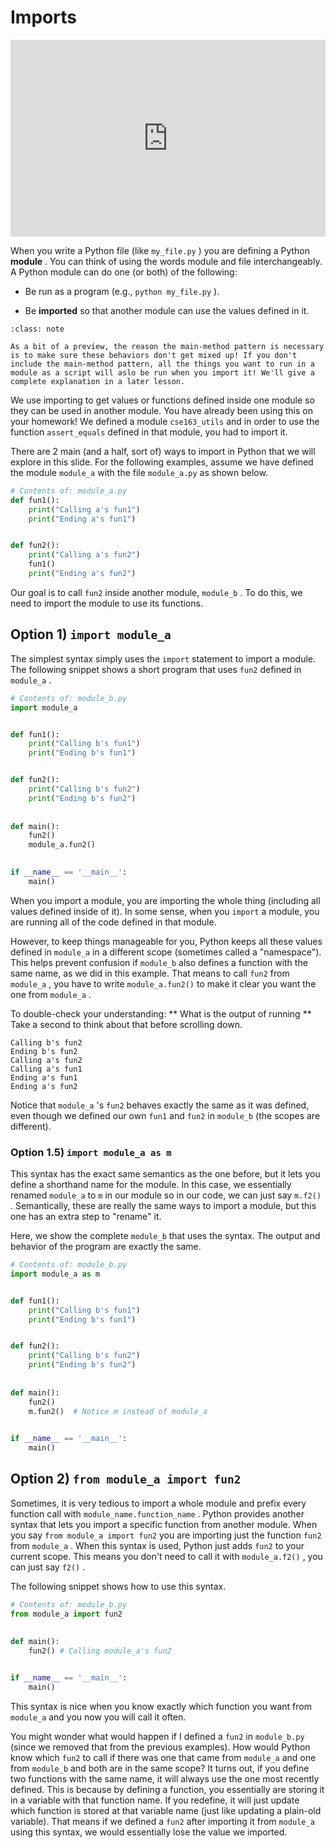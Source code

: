 # Imports


<div style="position: relative; padding-bottom: 62.5%; height: 0;">
    <iframe src="https://www.loom.com/embed/a47eaf00be10430c844fb210b33e91c7?sharedAppSource=personal_library" frameborder="0" webkitallowfullscreen mozallowfullscreen allowfullscreen style="position: absolute; top: 0; left: 0; width: 100%; height: 100%;"></iframe>
</div>

When you write a Python file (like `my_file.py` ) you are defining a Python **module** . You can think of using the words module and file interchangeably. A Python module can do one (or both) of the following:  

-  Be run as a program (e.g.,     `python my_file.py`     ).  

-  Be     **imported**     so that another module can use the values defined in it.  



```{admonition} Note
:class: note

As a bit of a preview, the reason the main-method pattern is necessary is to make sure these behaviors don't get mixed up! If you don't include the main-method pattern, all the things you want to run in a module as a script will aslo be run when you import it! We'll give a complete explanation in a later lesson.

```

We use importing to get values or functions defined inside one module so they can be used in another module. You have already been using this on your homework! We defined a module `cse163_utils` and in order to use the function `assert_equals` defined in that module, you had to import it.  

There are 2 main (and a half, sort of)  ways to import in Python that we will explore in this slide. For the following examples, assume we have defined the module `module_a` with the file `module_a.py` as shown below.  

```python
# Contents of: module_a.py
def fun1():
    print("Calling a's fun1")
    print("Ending a's fun1")


def fun2():
    print("Calling a's fun2")
    fun1()
    print("Ending a's fun2")
```

Our goal is to call `fun2` inside another module, `module_b` . To do this, we need to import the module to use its functions.  

##  Option 1) `import module_a`   

The simplest syntax simply uses the `import` statement to import a module. The following snippet shows a short program that uses `fun2` defined in `module_a` .  

```python
# Contents of: module_b.py
import module_a 


def fun1():
    print("Calling b's fun1")
    print("Ending b's fun1")


def fun2():
    print("Calling b's fun2")
    print("Ending b's fun2")
    
    
def main():
    fun2()
    module_a.fun2()
    

if __name__ == '__main__':
    main()
```

When you import a module, you are importing the whole thing (including all values defined inside of it). In some sense, when you `import` a module, you are running all of the code defined in that module.  

However, to keep things manageable for you, Python keeps all these values defined in `module_a` in a different scope (sometimes called a "namespace"). This helps prevent confusion if `module_b` also defines a function with the same name, as we did in this example. That means to call `fun2` from `module_a` , you have to write `module_a.fun2()` to make it clear you want the one from `module_a` .  

To double-check your understanding: **
			What is the output of running 
			** Take a second  to think about that before scrolling down.  

```text
Calling b's fun2
Ending b's fun2
Calling a's fun2
Calling a's fun1
Ending a's fun1
Ending a's fun2
````

Notice that `module_a` 's `fun2` behaves exactly the same as it was defined, even though we defined our own `fun1` and `fun2` in `module_b` (the scopes are different).  

###  Option 1.5) `import module_a as m`   

This syntax has the exact same semantics as the one before, but it lets you define a shorthand name for the module. In this case, we essentially renamed `module_a` to `m` in our module so in our code, we can just say `m.f2()` . Semantically, these are really the same ways to import a module, but this one has an extra step to "rename" it.  

Here, we show the complete `module_b` that uses the syntax. The output and behavior of the program are exactly the same.  

```python
# Contents of: module_b.py
import module_a as m


def fun1():
    print("Calling b's fun1")
    print("Ending b's fun1")


def fun2():
    print("Calling b's fun2")
    print("Ending b's fun2")
    
    
def main():
    fun2()
    m.fun2()  # Notice m instead of module_a
    

if __name__ == '__main__':
    main()
```

##  Option 2) `from module_a import fun2`   

Sometimes, it is very tedious to import a whole module and prefix every function call with `module_name.function_name` . Python provides another syntax that lets you import a specific function from another module. When you say `from module_a import fun2` you are importing just the function `fun2` from `module_a` . When this syntax is used, Python just adds `fun2` to your current scope. This means you don't need to call it with `module_a.f2()` , you can just say `f2()` .  

The following snippet shows how to use this syntax.  

```python
# Contents of: module_b.py
from module_a import fun2
    
    
def main():
    fun2() # Calling module_a's fun2


if __name__ == '__main__':
    main()
```

This syntax is nice when you know exactly which function you want from `module_a` and you now you will call it often.  

You might wonder what would happen if I defined a `fun2` in `module_b.py` (since we removed that from the previous examples). How would Python know which `fun2` to call if there was one that came from `module_a` and one from `module_b` and both are in the same scope?  It turns out, if you define two functions with the same name, it will always use the one most recently defined. This is because by defining a function, you essentially are storing it in a variable with that function name. If you redefine, it will just update which function is stored at that variable name (just like updating a plain-old variable). That means if we defined a `fun2` after importing it from `module_a` using this syntax, we would essentially lose the value we imported.  

